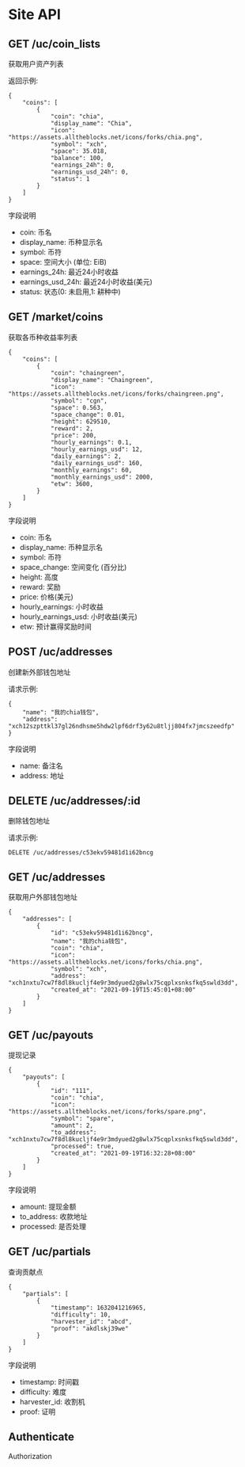 # Site API 

## GET /uc/coin_lists
获取用户资产列表

返回示例:
```
{
    "coins": [
        {
            "coin": "chia",
            "display_name": "Chia",
            "icon": "https://assets.alltheblocks.net/icons/forks/chia.png",
            "symbol": "xch",
            "space": 35.018,
            "balance": 100,
            "earnings_24h": 0,
            "earnings_usd_24h": 0,
            "status": 1
        }
    ]
}
```

字段说明
 * coin: 币名
 * display_name: 币种显示名
 * symbol: 币符
 * space: 空间大小 (单位: EiB)
 * earnings_24h: 最近24小时收益
 * earnings_usd_24h: 最近24小时收益(美元)
 * status: 状态(0: 未启用,1: 耕种中)


## GET /market/coins
获取各币种收益率列表

```
{
    "coins": [
        {
            "coin": "chaingreen",
            "display_name": "Chaingreen",
            "icon": "https://assets.alltheblocks.net/icons/forks/chaingreen.png",
            "symbol": "cgn",
            "space": 0.563,
            "space_change": 0.01,
            "height": 629510,
            "reward": 2,
            "price": 200,
            "hourly_earnings": 0.1,
            "hourly_earnings_usd": 12,
            "daily_earnings": 2,
            "daily_earnings_usd": 160,
            "monthly_earnings": 60,
            "monthly_earnings_usd": 2000,
            "etw": 3600,
        }
    ]
}
```

字段说明
  * coin: 币名
  * display_name: 币种显示名
  * symbol: 币符
  * space_change: 空间变化 (百分比)
  * height: 高度
  * reward: 奖励
  * price: 价格(美元)
  * hourly_earnings: 小时收益
  * hourly_earnings_usd: 小时收益(美元)
  * etw: 预计赢得奖励时间


## POST /uc/addresses
创建新外部钱包地址

请求示例:
```
{
    "name": "我的chia钱包",
    "address": "xch12szpttkl37gl26ndhsme5hdw2lpf6drf3y62u8tljj804fx7jmcszeedfp"
}
```
字段说明
  * name: 备注名
  * address: 地址

## DELETE /uc/addresses/:id

删除钱包地址

请求示例:
```
DELETE /uc/addresses/c53ekv59481d1i62bncg
```

## GET /uc/addresses
获取用户外部钱包地址
```
{
    "addresses": [
        {
            "id": "c53ekv59481d1i62bncg",
            "name": "我的chia钱包",
            "coin": "chia",
            "icon": "https://assets.alltheblocks.net/icons/forks/chia.png",
            "symbol": "xch",
            "address": "xch1nxtu7cw7f8dl8kucljf4e9r3mdyued2g8wlx75cqplxsnksfkq5swld3dd",
            "created_at": "2021-09-19T15:45:01+08:00"
        }
    ]
}
```


## GET /uc/payouts
提现记录

```
{
    "payouts": [
        {
            "id": "111",
            "coin": "chia",
            "icon": "https://assets.alltheblocks.net/icons/forks/spare.png",
            "symbol": "spare",
            "amount": 2,
            "to_address": "xch1nxtu7cw7f8dl8kucljf4e9r3mdyued2g8wlx75cqplxsnksfkq5swld3dd",
            "processed": true,
            "created_at": "2021-09-19T16:32:28+08:00"
        }
    ]
}
```

字段说明
 * amount: 提现金额
 * to_address: 收款地址
 * processed: 是否处理


## GET /uc/partials
查询贡献点

```
{
    "partials": [
        {
            "timestamp": 1632041216965,
            "difficulty": 10,
            "harvester_id": "abcd",
            "proof": "akdlskj39we"
        }
    ]
}
```

字段说明
 * timestamp: 时间戳
 * difficulty: 难度
 * harvester_id: 收割机
 * proof: 证明

## Authenticate
Authorization